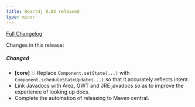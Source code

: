 ```yaml
---
title: React4j 0.04 released
type: minor
---
```


[Full Changelog](https://github.com/react4j/react4j/compare/v0.03...v0.04)

Changes in this release:

##### Changed
* **\[core\]** 💥 Replace `Component.setState(...)` with `Component.scheduleStateUpdate(...)` so that it
  accurately reflects intent.
* Link Javadocs with Arez, GWT and JRE javadocs so as to improve the experience of looking up docs.
* Complete the automation of releasing to Maven central.
